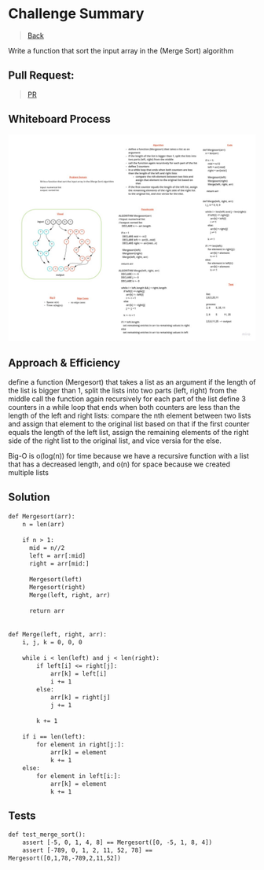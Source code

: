 # Challenge Summary

> [Back](../../README.md)

Write a function that sort the input array in the (Merge Sort) algorithm

## Pull Request:

> [PR](https://github.com/Mustfa1999/data-structures-and-algorithms/pull/18)

## Whiteboard Process

![img](./Problem%20Solving%20Whiteboard%20Template.jpg)

## Approach & Efficiency

define a function (Mergesort) that takes a list as an argument 
if the length of the list is bigger than 1, split the lists into two parts (left, right) from the middle
call the function again recursively for each part of the list
define 3 counters
in a while loop that ends when both counters are less than the length of the left and right lists:
compare the nth element between two lists and assign that element to the original list based on that
if the first counter equals the length of the left list, assign the remaining elements of the right side of the right list to the original list, and vice versia for the else. 

Big-O is o(log(n)) for time because we have a recursive function with a list that has a decreased length, and o(n) for space because we created multiple lists 

## Solution

```
def Mergesort(arr):
    n = len(arr)

    if n > 1:
      mid = n//2  
      left = arr[:mid]  
      right = arr[mid:] 
      
      Mergesort(left)
      Mergesort(right)
      Merge(left, right, arr)
      
      return arr


def Merge(left, right, arr): 
    i, j, k = 0, 0, 0
    
    while i < len(left) and j < len(right):
        if left[i] <= right[j]:
            arr[k] = left[i]
            i += 1
        else: 
            arr[k] = right[j]
            j += 1

        k += 1
        
    if i == len(left): 
        for element in right[j:]:
            arr[k] = element
            k += 1
    else:
        for element in left[i:]: 
            arr[k] = element
            k += 1

```

## Tests

```
def test_merge_sort():
    assert [-5, 0, 1, 4, 8] == Mergesort([0, -5, 1, 8, 4])
    assert [-789, 0, 1, 2, 11, 52, 78] == Mergesort([0,1,78,-789,2,11,52])
```
